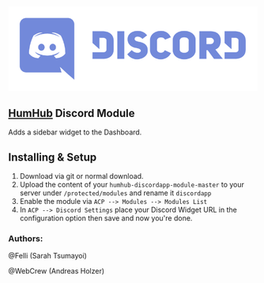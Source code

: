 [![](resources/discordlogo.png)](https://discordapp.com/)

## [HumHub](https://www.humhub.org/en) Discord Module

Adds a sidebar widget to the Dashboard.

## Installing & Setup
1. Download via git or normal download.
2. Upload the content of your `humhub-discordapp-module-master` to your server under `/protected/modules` and rename it `discordapp`
3. Enable the module via `ACP --> Modules --> Modules List`
4. In `ACP --> Discord Settings` place your Discord Widget URL in the configuration option then save and now you're done.

### __Authors:__
@Felli (Sarah Tsumayoi)

@WebCrew (Andreas Holzer)

